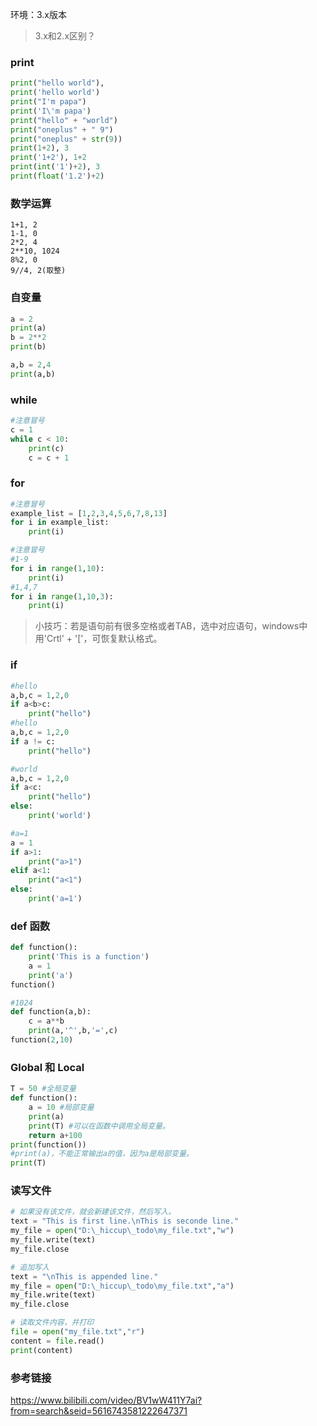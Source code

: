 环境：3.x版本  
> 3.x和2.x区别？
### print

```python
print("hello world"),
print('hello world')
print("I'm papa")
print('I\'m papa')
print("hello" + "world")
print("oneplus" + " 9")
print("oneplus" + str(9))
print(1+2), 3
print('1+2'), 1+2
print(int('1')+2), 3
print(float('1.2')+2)
```


### 数学运算
```shell
1+1, 2
1-1, 0
2*2, 4
2**10, 1024
8%2, 0 
9//4, 2(取整)
```

### 自变量
```python
a = 2
print(a)
b = 2**2
print(b)
```
```python
a,b = 2,4
print(a,b)
```

### while
```python
#注意冒号
c = 1
while c < 10:
    print(c)
    c = c + 1
```

### for
```python
#注意冒号
example_list = [1,2,3,4,5,6,7,8,13]
for i in example_list:
    print(i)
```

```python
#注意冒号
#1-9
for i in range(1,10):
    print(i)
#1,4,7
for i in range(1,10,3):
    print(i)
```
> 小技巧：若是语句前有很多空格或者TAB，选中对应语句，windows中用'Crtl' + '['，可恢复默认格式。  


### if
```python
#hello
a,b,c = 1,2,0
if a<b>c:
    print("hello")
#hello
a,b,c = 1,2,0
if a != c:
    print("hello")
```

```python
#world
a,b,c = 1,2,0
if a<c:
    print("hello")
else:
    print('world')
```

```python
#a=1
a = 1
if a>1:
    print("a>1")
elif a<1:
    print("a<1")
else:
    print('a=1')
```

### def 函数
```python
def function():
    print('This is a function')
    a = 1
    print('a')
function()
```
```python
#1024
def function(a,b):
    c = a**b
    print(a,'^',b,'=',c)
function(2,10)
```

### Global 和 Local

```python
T = 50 #全局变量
def function():
    a = 10 #局部变量
    print(a)
    print(T) #可以在函数中调用全局变量。
    return a+100
print(function())
#print(a)，不能正常输出a的值，因为a是局部变量。
print(T)
```
### 读写文件
```python
# 如果没有该文件，就会新建该文件，然后写入。
text = "This is first line.\nThis is seconde line."
my_file = open("D:\_hiccup\_todo\my_file.txt","w")
my_file.write(text)
my_file.close
```

```python
# 追加写入
text = "\nThis is appended line."
my_file = open("D:\_hiccup\_todo\my_file.txt","a")
my_file.write(text)
my_file.close
```

```python
# 读取文件内容，并打印
file = open("my_file.txt","r")
content = file.read()
print(content)
```





















### 参考链接
<https://www.bilibili.com/video/BV1wW411Y7ai?from=search&seid=5616743581222647371>
